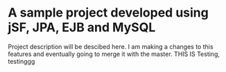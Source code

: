 # A sample project developed using jSF, JPA, EJB and MySQL

Project description will be descibed here. 
I am making a changes to this features and eventually going to merge it with the master. THIS IS Testing, testinggg
